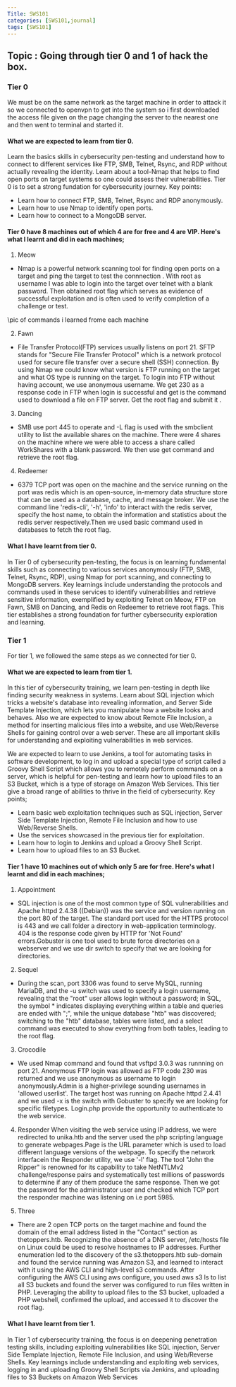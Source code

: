 ```yaml
---
Title: SWS101
categories: [SWS101,journal]
tags: [SWS101]
---
```


## Topic : Going through tier 0 and 1 of hack the box.

### Tier 0
We must be on the same network as the target machine in order to attack it so we connected to openvpn to get into the system so i first downloaded the access file given on the page changing the server to the nearest one and then went to terminal and started it.   
#### What we are expected to learn from tier 0.
Learn the basics skills in cybersecurity pen-testing and understand how to connect to different services like FTP, SMB, Telnet, Rsync, and RDP without actually revealing the identity. Learn about a tool-Nmap that helps to find open ports on target systems so one could assess their vulnerabilities. Tier 0 is to set a strong fundation for cybersecurity journey. Key points:
- Learn how to connect FTP, SMB, Telnet, Rsync and RDP anonymously.
- Learn how to use Nmap to identify open ports.
- Learn how to connect to a MongoDB server.

#### Tier 0 have 8 machines out of which 4 are for free and 4 are VIP. Here's what I learnt and did in each machines;

1. Meow 
- Nmap is a powerful network scanning tool for finding open ports on a target and ping the target to test the connnection . With root as username I was able to login into the target over telnet with a blank password. Then obtained root flag which serves as evidence of successful exploitation and is often used to verify completion of a challenge or test.

\\pic of commands i learned frome each machine

2. Fawn 
- File Transfer Protocol(FTP) services usually listens on port 21. SFTP stands for "Secure File Transfer Protocol" which is a network protocol used for secure file transfer over a secure shell (SSH) connection. By using Nmap we could know what version is FTP running on the target and what OS type is running on the target. To login into FTP without having account, we use anonymous username. We get 230 as a response code in FTP when login is successful and get is the command used to download a file on FTP server. Get the root flag and submit it .

3. Dancing
- SMB use port 445 to operate and -L flag is used with the smbclient utility to list the available shares on the machine. There were 4 shares on the machine where we were able to access a share called WorkShares with a blank password. We then use get command and retrieve the root flag.

4. Redeemer
- 6379 TCP port was open on the machine and the service running on the port was redis which is an open-source, in-memory data structure store that can be used as a database, cache, and message broker. We use the command line 'redis-cli', '-h', 'info' to interact with the redis server, specify the host name, to obtain the information and statistics about the redis server respectively.Then we used basic command used in databases to fetch the root flag.


#### What I have learnt from tier 0.
In Tier 0 of cybersecurity pen-testing, the focus is on learning fundamental skills such as connecting to various services anonymously (FTP, SMB, Telnet, Rsync, RDP), using Nmap for port scanning, and connecting to MongoDB servers. Key learnings include understanding the protocols and commands used in these services to identify vulnerabilities and retrieve sensitive information, exemplified by exploiting Telnet on Meow, FTP on Fawn, SMB on Dancing, and Redis on Redeemer to retrieve root flags. This tier establishes a strong foundation for further cybersecurity exploration and learning.

### Tier 1
For tier 1, we followed the same steps as we connected for tier 0.
#### What we are expected to learn from tier 1.
In this tier of cybersecurity training, we learn pen-testing in depth like finding security weakness in systems. Learn about SQL injection which tricks a website's database into revealing information, and Server Side Template Injection, which lets you manipulate how a website looks and behaves. Also we are expected to know about Remote File Inclusion, a method for inserting malicious files into a website, and use Web/Reverse Shells for gaining control over a web server. These are all important skills for understanding and exploiting vulnerabilities in web services.

We are expected to learn to use Jenkins, a tool for automating tasks in software development, to log in and upload a special type of script called a Groovy Shell Script which allows you to remotely perform commands on a server, which is helpful for pen-testing and learn how to upload files to an S3 Bucket, which is a type of storage on Amazon Web Services. This tier give a broad range of abilities to thrive in the field of cybersecurity. Key points;

- Learn basic web exploitation techniques such as SQL injection, Server Side Template Injection, Remote File Inclusion and how to use Web/Reverse Shells.
- Use the services showcased in the previous tier for exploitation.
- Learn how to login to Jenkins and upload a Groovy Shell Script.
- Learn how to upload files to an S3 Bucket.

#### Tier 1 have 10 machines out of which only 5 are for free. Here's what I learnt and did in each machines;

1. Appointment
- SQL injection is one of the most common type of SQL vulnerabilities and Apache httpd 2.4.38 ((Debian)) was the service and version running on the port 80 of the target. The standard port used for the HTTPS protocol is 443 and we call folder a directory in web-application terminology. 404 is the response code given by HTTP for 'Not Found' errors.Gobuster is one tool used to brute force directories on a webserver and we use dir switch to specify that we are looking for directories.

2. Sequel
- During the scan, port 3306 was found to serve MySQL, running MariaDB, and the -u switch was used to specify a login username, revealing that the "root" user allows login without a password; in SQL, the symbol * indicates displaying everything within a table and queries are ended with ";", while the unique database "htb" was discovered; switching to the "htb" database, tables were listed, and a select command was executed to show everything from both tables, leading to the root flag.

3. Crocodile
- We used Nmap command and found that vsftpd 3.0.3 was runnning on port 21. Anonymous FTP login was allowed as FTP code 230 was returned and we use anonymous as username to login anonymously.Admin is a higher-privilege sounding usernames in 'allowed userlist'. The target host was running on Apache httpd 2.4.41 and we used -x is the switch with Gobuster to specify we are looking for specific filetypes. Login.php provide the opportunity to authenticate to the web service.

4. Responder
When visiting the web service using IP address, we were redirected to unika.htb and the server used the php scripting language to generate webpages.Page is the URL parameter which is used to load different language versions of the webpage. To specify the network interfacein the Responder utility, we use '-l' flag. The tool "John the Ripper" is renowned for its capability to take NetNTLMv2 challenge/response pairs and systematically test millions of passwords to determine if any of them produce the same response.
Then we got the password for the administrator user and checked which TCP port the responder machine was listening on i.e port 5985.

5. Three
- There are 2 open TCP ports on the target machine and found the domain of the email address listed in the "Contact" section as thetoppers.htb. Recognizing the absence of a DNS server,  /etc/hosts file on Linux could be used to resolve hostnames to IP addresses. Further enumeration led to the discovery of the s3.thetoppers.htb sub-domain and found the service running was Amazon S3, and learned to interact with it using the AWS CLI and high-level s3 commands. After configuring the AWS CLI using aws configure, you used aws s3 ls to list all S3 buckets and found the server was configured to run files written in PHP. Leveraging the ability to upload files to the S3 bucket, uploaded a PHP webshell, confirmed the upload, and accessed it to discover the root flag. 

#### What I have learnt from tier 1.
In Tier 1 of cybersecurity training, the focus is on deepening penetration testing skills, including exploiting vulnerabilities like SQL injection, Server Side Template Injection, Remote File Inclusion, and using Web/Reverse Shells. Key learnings include understanding and exploiting web services, logging in and uploading Groovy Shell Scripts via Jenkins, and uploading files to S3 Buckets on Amazon Web Services